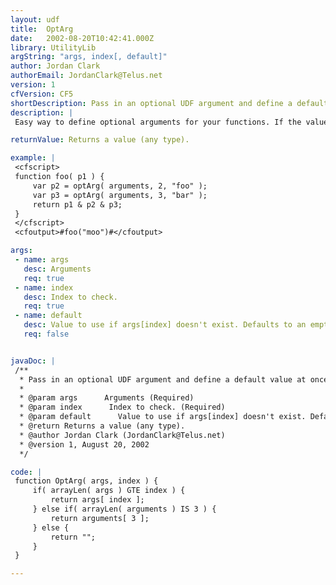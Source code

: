 ```yaml
---
layout: udf
title:  OptArg
date:   2002-08-20T10:42:41.000Z
library: UtilityLib
argString: "args, index[, default]"
author: Jordan Clark
authorEmail: JordanClark@Telus.net
version: 1
cfVersion: CF5
shortDescription: Pass in an optional UDF argument and define a default value at once.
description: |
 Easy way to define optional arguments for your functions. If the value isn't passed in, the local variable is still created.

returnValue: Returns a value (any type).

example: |
 <cfscript>
 function foo( p1 ) {
     var p2 = optArg( arguments, 2, "foo" );
     var p3 = optArg( arguments, 3, "bar" );
     return p1 & p2 & p3;
 }
 </cfscript>
 <cfoutput>#foo("moo")#</cfoutput>

args:
 - name: args
   desc: Arguments
   req: true
 - name: index
   desc: Index to check.
   req: true
 - name: default
   desc: Value to use if args[index] doesn't exist. Defaults to an empty string.
   req: false


javaDoc: |
 /**
  * Pass in an optional UDF argument and define a default value at once.
  * 
  * @param args      Arguments (Required)
  * @param index      Index to check. (Required)
  * @param default      Value to use if args[index] doesn't exist. Defaults to an empty string. (Optional)
  * @return Returns a value (any type). 
  * @author Jordan Clark (JordanClark@Telus.net) 
  * @version 1, August 20, 2002 
  */

code: |
 function OptArg( args, index ) {
     if( arrayLen( args ) GTE index ) {
         return args[ index ];
     } else if( arrayLen( arguments ) IS 3 ) {
         return arguments[ 3 ];
     } else {
         return "";
     }
 }

---
```


